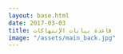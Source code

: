 ```yaml
---
layout: base.html
date: 2017-03-03
title: قاعدة بيانات الإنتهاكات
image: "/assets/main_back.jpg"
---
```

